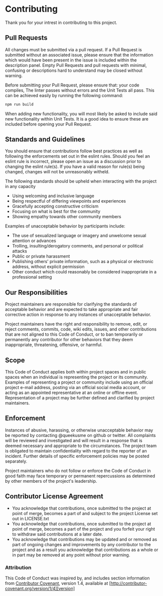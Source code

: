 # Contributing

Thank you for your intrest in contributing to this project.

## Pull Requests

All changes must be submitted via a pull request. If a Pull Request is submitted without an associated issue, please ensure that the information which would have been present in the issue is included within the description panel. Empty Pull Requests and pull requests with minimal, confusing or descriptions hard to understand may be closed without warning.

Before submitting your Pull Request, please ensure that: your code compiles, The linter passes without errors and the Unit Tests all pass. This can be achieved easily by running the following command:

```bash
npm run build
```

When adding new functionality, you will most likely be asked to include said new functionality within Unit Tests. It is a good idea to ensure these are included before opening your Pull Request.

## Standards and Guidelines
You should ensure that contributions follow best practices as well as following the enforcements set out in the eslint rules. Should you feel an eslint rule is incorrect, please open an issue as a discussion prior to changing the eslint rule(s). If you have a valid reason for rule(s) being changed, changes will not be unreasonably witheld.

The following standards should be upheld when interacting with the project in any capacity
* Using welcoming and inclusive language
* Being respectful of differing viewpoints and experiences
* Gracefully accepting constructive criticism
* Focusing on what is best for the community
* Showing empathy towards other community members

Examples of unacceptable behavior by participants include:
* The use of sexualized language or imagery and unwelcome sexual attention or advances
* Trolling, insulting/derogatory comments, and personal or political attacks
* Public or private harassment
* Publishing others' private information, such as a physical or electronic address, without explicit permission
* Other conduct which could reasonably be considered inappropriate in a professional setting

## Our Responsibilities

Project maintainers are responsible for clarifying the standards of acceptable
behavior and are expected to take appropriate and fair corrective action in
response to any instances of unacceptable behavior.

Project maintainers have the right and responsibility to remove, edit, or
reject comments, commits, code, wiki edits, issues, and other contributions
that are not aligned to this Code of Conduct, or to ban temporarily or
permanently any contributor for other behaviors that they deem inappropriate,
threatening, offensive, or harmful.

## Scope

This Code of Conduct applies both within project spaces and in public spaces
when an individual is representing the project or its community. Examples of
representing a project or community include using an official project e-mail
address, posting via an official social media account, or acting as an appointed
representative at an online or offline event. Representation of a project may be
further defined and clarified by project maintainers.

## Enforcement

Instances of abusive, harassing, or otherwise unacceptable behavior may be
reported by contacting @queekusme on github or twitter. All
complaints will be reviewed and investigated and will result in a response that
is deemed necessary and appropriate to the circumstances. The project team is
obligated to maintain confidentiality with regard to the reporter of an incident.
Further details of specific enforcement policies may be posted separately.

Project maintainers who do not follow or enforce the Code of Conduct in good
faith may face temporary or permanent repercussions as determined by other
members of the project's leadership.

## Contributor License Agreement
* You acknowledge that contributions, once submitted to the project at point of merge, becomes a part of and subject to the project License set out in LICENSE.txt
* You acknowledge that contributions, once submitted to the project at point of merge, becomes a part of the project and you forfeit your right to withdraw said contributions at a later date.
* You acknowledge that contributions may be updated and or removed as part of ongoing changes and improvements by any contributor to the project and as a result you acknowledge that contributions as a whole or in part may be removed at any point without prior warning.

### Attribution

This Code of Conduct was inspired by, and includes section information from [Contributor Covenant][homepage], version 1.4,
available at [http://contributor-covenant.org/version/1/4][version]

[homepage]: http://contributor-covenant.org
[version]: http://contributor-covenant.org/version/1/4/